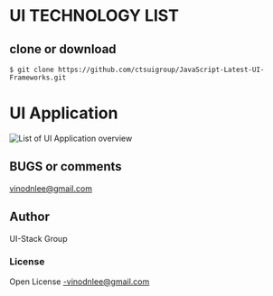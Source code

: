 # UI TECHNOLOGY LIST


## clone or download 
```terminal
$ git clone https://github.com/ctsuigroup/JavaScript-Latest-UI-Frameworks.git
```

# UI Application
![List of UI Application overview](http://i.imgur.com/j2JMena.jpg)

## BUGS or comments
vinodnlee@gmail.com

## Author
UI-Stack Group

### License
Open License -vinodnlee@gmail.com